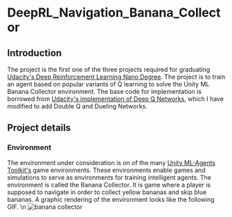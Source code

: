 # DeepRL_Navigation_Banana_Collector
## Introduction
The project is the first one of the three projects required for graduating [Udacity's Deep Reinforcement Learning Nano Degree](https://www.udacity.com/course/deep-reinforcement-learning-nanodegree--nd893). The project is to train an agent based on popular variants of Q learning to solve the Unity ML Banana Collector environment. The base code for implementation is borrowed from [Udacity's implementation of Deep Q Networks](https://github.com/udacity/deep-reinforcement-learning/blob/master/dqn/exercise/Deep_Q_Network.ipynb), which I have modified to add Double Q and Dueling Networks. 


## Project details
### Environment 
The environment under consideration is on of the many [Unity ML-Agents Toolkit's](https://github.com/Unity-Technologies/ml-agents) game environments. These environments enable games and simulations to serve as environments for training intelligent agents. The environment is called the Banana Collector. It is game where a player is supposed to navigate in order to collect yellow bananas and skip blue bananas. A graphic rendering of the environment looks like the following GIF. \n ![banana collector](Images_GIFs/banana_collector.gif)

